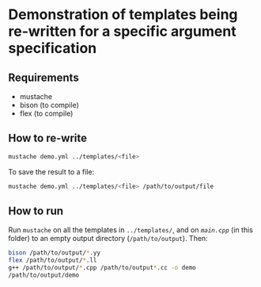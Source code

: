 # Demonstration of templates being re-written for a specific argument specification

## Requirements

* mustache
* bison (to compile)
* flex (to compile)

## How to re-write

```sh
mustache demo.yml ../templates/<file>
```

To save the result to a file:

```sh
mustache demo.yml ../templates/<file> /path/to/output/file
```

## How to run

Run `mustache` on all the templates in `../templates/`, and on _`main.cpp`_ (in this folder) to an empty output directory (`/path/to/output`).
Then:

```sh
bison /path/to/output/*.yy
flex /path/to/output/*.ll
g++ /path/to/output/*.cpp /path/to/output*.cc -o demo
/path/to/output/demo
```
